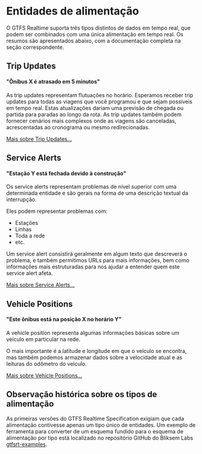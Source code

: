 # Entidades de alimentação

O GTFS Realtime suporta três tipos distintos de dados em tempo real, que podem ser combinados com uma única alimentação em tempo real. Os resumos são apresentados abaixo, com a documentação completa na seção correspondente.

## Trip Updates

#### "Ônibus X é atrasado em 5 minutos"

As trip updates representam flutuações no horário. Esperamos receber trip updates para todas as viagens que você programou e que sejam possíveis em tempo real. Estas atualizações dariam uma previsão de chegada ou partida para paradas ao longo da rota. As trip updates também podem fornecer cenários mais complexos onde as viagens são canceladas, acrescentadas ao cronograma ou mesmo redirecionadas.

[Mais sobre Trip Updates...](trip-updates.md)

## Service Alerts

#### "Estação Y está fechada devido à construção"

Os service alerts representam problemas de nível superior com uma determinada entidade e são gerais na forma de uma descrição textual da interrupção.

Eles podem representar problemas com:

*   Estações
*   Linhas
*   Toda a rede
*   etc.

Um service alert consistirá geralmente em algum texto que descreverá o problema, e também permitimos URLs para mais informações, bem como informações mais estruturadas para nos ajudar a entender quem este service alert afeta.

[Mais sobre Service Alerts...](service-alerts.md)

## Vehicle Positions

#### "Este ônibus está na posição X no horário Y"

A vehicle position representa algumas informações básicas sobre um veículo em particular na rede.

O mais importante é a latitude e longitude em que o veículo se encontra, mas também podemos armazenar dados sobre a velocidade atual e as leituras do odômetro do veículo.

[Mais sobre Vehicle Positions...](vehicle-positions.md)

## Observação histórica sobre os tipos de alimentação

As primeiras versões do GTFS Realtime Specification exigiam que cada alimentação contivesse apenas um tipo único de entidades. Um exemplo de ferramenta para converter de um esquema fundido para o esquema de alimentação por tipo está localizado no repositório GitHub do Bliksem Labs [gtfsrt-examples](https://github.com/bliksemlabs/gtfsrt-examples/blob/master/split_by_entitytype.py).
